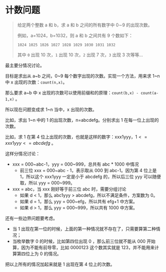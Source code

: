 # 计数问题

> 给定两个整数 a 和 b，求 a 和 b 之间的所有数字中 0∼9 的出现次数。
>
> 例如，a=1024，b=1032，则 a 和 b 之间共有 9 个数如下：
>
> ```
> 1024 1025 1026 1027 1028 1029 1030 1031 1032
> ```
>
> 其中 `0` 出现 10 次，`1` 出现 10 次，`2` 出现 7 次，`3` 出现 3 次等等…

最主要分情况讨论。

目标是求出从 a~b 之间，0~9 每个数字出现的次数。实现一个方法，用来求 1~n 中 x 出现的次数：`count(n,x)`。

那么要求 a~b 中 x 出现的次数可以使用前缀和的原理：`count(b,x) - count(a-1,x)` 。

所以现在问题变成求 1~n 当中，x 出现的次数。

比如，求出 1~n 中的 1 的出现次数，n=abcdefg。分别求出 1 在每一位上出现的次数。

比如，求 1 在第 4 位上出现的次数，也就是这样的数字：xxx1yyy，$1 <= xxx1yyy<=abcdefg$ 。

这样分情况讨论：

+ xxx = 000~abc-1，yyy = 000~999，总共有 abc \* 1000 中情况 
  + 前三位 xxx = 000~abc - 1，表示取从 000 到 abc-1。因为第 4 位上是 1，所以这个 xxx1yyy 一定是小于 abcdefg 的，所以后三位 yyy 可以随便取，所以 yyy = 000~999。
+ xxx = abc，当 xxx 刚好等于前三位 abc 时，需要分组讨论
  + 如果 d < 1，那么 abc1yyy > abcdefg，所以不满足条件，方案数为 0。
  + 如果 d = 1，那么 yyy = 000~efg，所以共有 efg+1 中方案。
  + 如果 d > 1，那么 yyy = 000~999，所以共有 1000 中方案。

还有一些边界问题要考虑。

+ 当 1 出现在第一位的时候，上面的第一种情况就不存在了，只需要算第二种情况；
+ 当枚举数字 0 的时候，比如第四位出现 0 ，那么前三位就不能从 000 开始算，因为不能有前导零，比如 0000123 这个数其实就是 123，并不能用来计算第四位上为 0 的情况。

把以上所有的情况加起来就是 1 出现在第 4 位上的次数。

